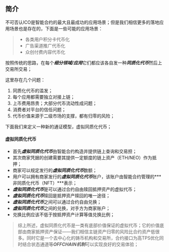 ## 简介



不可否认ICO是智能合约的最大且最成功的应用场景；但是我们相信更多的落地应用场景也是存在的，下面是一些可能的应用场景：

> * 各类用户积分卡代币化
> * 广告渠道推广代币化
> * 众创付费内容代币化

按照传统的思路，在每个***细分领域/应用***它们都应该各自发一种***同质化代币***然后上交易所交易；

这里存在几个问题：

1. 同质化代币的滥发；
2. 每个应用都需要独立对接上链；
3. 上币费用昂贵；大部分代币流动性成问题；
4. 消费者对平台的信任问题；
5. 代币价值来源于二级市场的支撑，都有归零的风险；

下面我们来定义一种新的通证模型，虚拟同质化代币；

#### 虚拟同质化代币

* 首先***虚拟同质化代币***由智能合约构造并提供链上查询和交易担；
* 其次商家凭据的创建需要其提供一定额度的链上资产（ETH/NEO）作为抵押；
* 商家可以规定发行的***虚拟同质化代币***数额；
* 用户可以拥有商家发行的***虚拟同质化代币***账户，该账户由智能合约管理的***非同质化代币（NFT）***表示；
* ***虚拟同质化代币***是可以通过合约自由赎回抵押资产的虚拟代币；
* ***虚拟同质化代币***赎回是抵押资产赎回的唯一途径；
* ***虚拟同质化代币***之间可以通过合约自由兑换；
* ***虚拟同质化代币***之间的兑换，对手方为商家账户；
* 兑换比例应该不低于按抵押资产计算等值兑换比例；



> 综上所述，虚拟同质化代币是一类有底部价值保证的虚拟代币；它的价值底部由商家抵押资产保证——我们相信主链资产归零的风险比合约资产低很多。同时它是一个去中心化的铸币机构和交易所，合约接口为高TPS优化同时结合状态通道等***OFFCHAIN机制***可以实现良好的交易体验；





